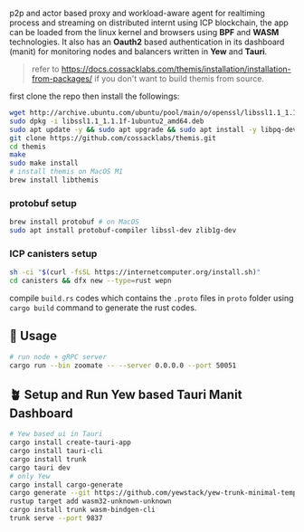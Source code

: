 

p2p and actor based proxy and workload-aware agent for realtiming process and streaming on distributed internt using ICP blockchain, the app can be loaded from the linux kernel and browsers using **BPF** and **WASM** technologies. It also has an **Oauth2** based authentication in its dashboard (manit) for monitoring nodes and balancers written in **Yew** and **Tauri**.

> refer to https://docs.cossacklabs.com/themis/installation/installation-from-packages/ if you don't want to build themis from source.

first clone the repo then install the followings:

```bash
wget http://archive.ubuntu.com/ubuntu/pool/main/o/openssl/libssl1.1_1.1.1f-1ubuntu2_amd64.deb
sudo dpkg -i libssl1.1_1.1.1f-1ubuntu2_amd64.deb
sudo apt update -y && sudo apt upgrade && sudo apt install -y libpq-dev pkg-config build-essential libudev-dev libssl-dev librust-openssl-dev
git clone https://github.com/cossacklabs/themis.git
cd themis
make
sudo make install
# install themis on MacOS M1
brew install libthemis
```

### protobuf setup

```bash
brew install protobuf # on MacOS
sudo apt install protobuf-compiler libssl-dev zlib1g-dev
```

### ICP canisters setup 

```bash
sh -ci "$(curl -fsSL https://internetcomputer.org/install.sh)"
cd canisters && dfx new --type=rust wepn
```

compile `build.rs` codes which contains the `.proto` files in `proto` folder using ```cargo build``` command to generate the rust codes.

## 🥙 Usage

```bash
# run node + gRPC server
cargo run --bin zoomate -- --server 0.0.0.0 --port 50051
```

## 🪴 Setup and Run Yew based Tauri Manit Dashboard

```bash
# Yew based ui in Tauri
cargo install create-tauri-app
cargo install tauri-cli
cargo install trunk
cargo tauri dev
# only Yew
cargo install cargo-generate
cargo generate --git https://github.com/yewstack/yew-trunk-minimal-template ###### build a new yew app
rustup target add wasm32-unknown-unknown
cargo install trunk wasm-bindgen-cli
trunk serve --port 9837
```

